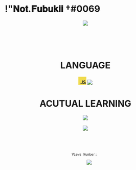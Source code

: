
# !"𝐍𝐨𝐭.𝐅𝐮𝐛𝐮𝐤𝐢𝐢 †#0069

<p align="center">
  <img src="https://discord.c99.nl/widget/theme-4/276357866217013249.png">
</p><br/><br/><br/>

<h1 align="center">LANGUAGE</h1>

<p align="center"> 
  <code><img height="25" src="https://raw.githubusercontent.com/github/explore/80688e429a7d4ef2fca1e82350fe8e3517d3494d/topics/javascript/javascript.png"></code>
  <code><img height="25" src="https://thumbs.dreamstime.com/b/python-icon-filled-python-icon-website-design-mobile-app-development-python-icon-filled-development-collection-155362649.jpg"></code>
</p>


<h1 align="center">ACUTUAL LEARNING</h1>
<p align="center">
    <code><img height="25" src="https://upload.wikimedia.org/wikipedia/commons/thumb/d/d3/Python_icon_%28black_and_white%29.svg/1024px-Python_icon_%28black_and_white%29.svg.png"></code>
</p>


<div align="center">
    <code><img heigh = "120" src="https://github-readme-stats.vercel.app/api/top-langs/?username=GayarraFrost&theme=onedark&custom_title=What%20Language%20I%20Use%20?&title_color=000000&text_color=00C800&border_color=000000&bg_color=DEG,3f5efb,fc466b"><code>
</div>


<p align="center">
    <br>Views Number: <br>
    <img src="https://profile-counter.glitch.me/GayarraFrost/count.svg" />
</p>
